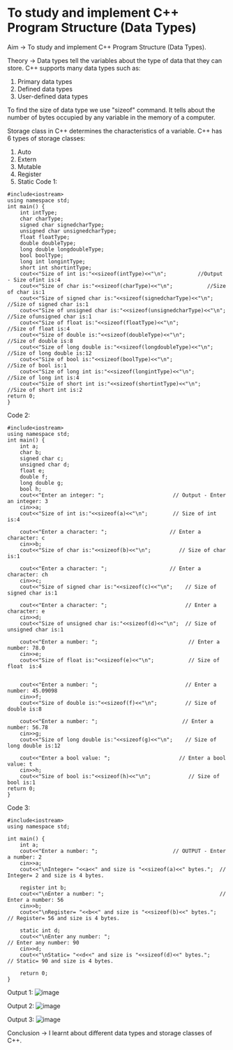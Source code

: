 # To study and implement C++ Program Structure (Data Types)

Aim -> To study and implement C++ Program Structure (Data Types).

Theory -> Data types tell the variables about the type of data that they can store.
C++ supports many data types such as: 
1. Primary data types
2. Defined data types
3. User-defined data types

To find the size of data type we use "sizeof" command. It tells about the number of bytes occupied by any variable in the memory of a computer.

Storage class in C++ determines the characteristics of a variable.
C++ has 6 types of storage classes: 
1. Auto
2. Extern
3. Mutable
4. Register
5. Static
Code 1:
```
#include<iostream>
using namespace std;
int main() {
    int intType;
    char charType;
    signed char signedcharType;  
    unsigned char unsignedcharType;
    float floatType;
    double doubleType;
    long double longdoubleType;
    bool boolType;
    long int longintType;
    short int shortintType; 
    cout<<"Size of int is:"<<sizeof(intType)<<"\n";          //Output - Size ofint is:4
    cout<<"Size of char is:"<<sizeof(charType)<<"\n";           //Size of char is:1
    cout<<"Size of signed char is:"<<sizeof(signedcharType)<<"\n";  //Size of signed char is:1
    cout<<"Size of unsigned char is:"<<sizeof(unsignedcharType)<<"\n";     //Size ofunsigned char is:1
    cout<<"Size of float is:"<<sizeof(floatType)<<"\n";                 //Size of float is:4
    cout<<"Size of double is:"<<sizeof(doubleType)<<"\n";              //Size of double is:8 
    cout<<"Size of long double is:"<<sizeof(longdoubleType)<<"\n";        //Size of long double is:12
    cout<<"Size of bool is:"<<sizeof(boolType)<<"\n";                    //Size of bool is:1
    cout<<"Size of long int is:"<<sizeof(longintType)<<"\n";                //Size of long int is:4
    cout<<"Size of short int is:"<<sizeof(shortintType)<<"\n";          //Size of short int is:2 
return 0;
}
```
Code 2:
```
#include<iostream>
using namespace std;
int main() {
    int a;
    char b;
    signed char c;
    unsigned char d;
    float e;
    double f;
    long double g;
    bool h;
    cout<<"Enter an integer: ";                      // Output - Enter an integer: 3
    cin>>a;
    cout<<"Size of int is:"<<sizeof(a)<<"\n";        // Size of int is:4

    cout<<"Enter a character: ";                    // Enter a character: c
    cin>>b;
    cout<<"Size of char is:"<<sizeof(b)<<"\n";         // Size of char is:1

    cout<<"Enter a character: ";                    // Enter a character: ch
    cin>>c;
    cout<<"Size of signed char is:"<<sizeof(c)<<"\n";    // Size of signed char is:1 

    cout<<"Enter a character: ";                         // Enter a character: e
    cin>>d;
    cout<<"Size of unsigned char is:"<<sizeof(d)<<"\n";  // Size of unsigned char is:1 

    cout<<"Enter a number: ";                             // Enter a number: 78.0
    cin>>e;
    cout<<"Size of float is:"<<sizeof(e)<<"\n";           // Size of float  is:4
    

    cout<<"Enter a number: ";                            // Enter a number: 45.09098
    cin>>f;
    cout<<"Size of double is:"<<sizeof(f)<<"\n";         // Size of double is:8

    cout<<"Enter a number: ";                           // Enter a number: 56.78
    cin>>g;
    cout<<"Size of long double is:"<<sizeof(g)<<"\n";    // Size of long double is:12

    cout<<"Enter a bool value: ";                      // Enter a bool value: t
    cin>>h;
    cout<<"Size of bool is:"<<sizeof(h)<<"\n";            // Size of bool is:1
return 0;
}
```
Code 3:
```
#include<iostream>
using namespace std;

int main() {
    int a;
    cout<<"Enter a number: ";                        // OUTPUT - Enter a number: 2
    cin>>a;
    cout<<"\nInteger= "<<a<<" and size is "<<sizeof(a)<<" bytes.";  // Integer= 2 and size is 4 bytes.

    register int b;
    cout<<"\nEnter a number: ";                                     // Enter a number: 56
    cin>>b;
    cout<<"\nRegister= "<<b<<" and size is "<<sizeof(b)<<" bytes.";    // Register= 56 and size is 4 bytes.

    static int d;
    cout<<"\nEnter any number: ";                                      // Enter any number: 90
    cin>>d;
    cout<<"\nStatic= "<<d<<" and size is "<<sizeof(d)<<" bytes.";      // Static= 90 and size is 4 bytes. 

    return 0;
}
```
Output 1:
![image](https://github.com/user-attachments/assets/ac668922-8829-463b-a205-0058032977ba)

Output 2:
![image](https://github.com/user-attachments/assets/852e2034-b066-437c-ad65-220e2c28d363)

Output 3:
![image](https://github.com/user-attachments/assets/6a6230fb-b327-4135-832c-5e01070477cb)

Conclusion -> I learnt about different data types and storage classes of C++.
